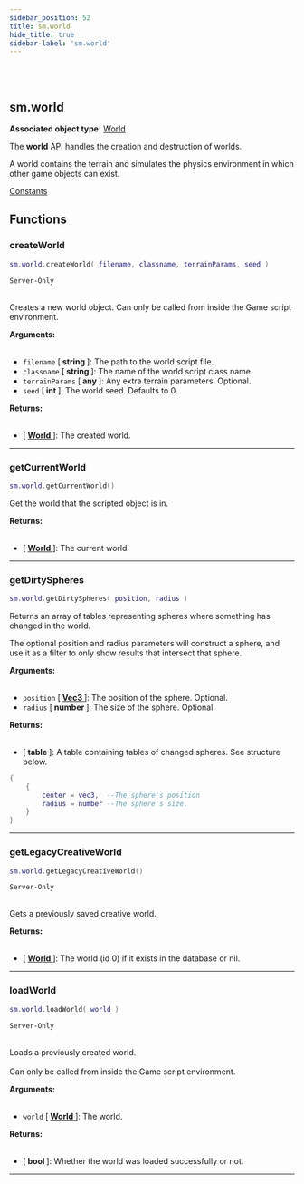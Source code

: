 ```yaml
---
sidebar_position: 52
title: sm.world
hide_title: true
sidebar-label: 'sm.world'
---
```


<br></br>

## sm.world

**Associated object type:** [World](/docs/Game-Script-Environment/Userdata/World)

The <strong>world</strong> API handles the creation and destruction of worlds.

A world contains the terrain and simulates the physics environment in which other game objects can exist.

[Constants](/docs/Game-Script-Environment/Constants#smworldids)

## Functions

### createWorld

```lua
sm.world.createWorld( filename, classname, terrainParams, seed )
```
<code>Server-Only</code> <br></br>

Creates a new world object. Can only be called from inside the Game script environment.

<strong>Arguments:</strong> <br></br>

- <code>filename</code> [<strong> string </strong>]: The path to the world script file.
- <code>classname</code> [<strong> string </strong>]: The name of the world script class name.
- <code>terrainParams</code> [<strong> any </strong>]: Any extra terrain parameters. Optional.
- <code>seed</code> [<strong> int </strong>]: The world seed. Defaults to 0.

<strong>Returns:</strong> <br></br>

- [<strong> <a href="/docs/Game-Script-Environment/Userdata/World"> World </a> </strong>]: The created world.

---

### getCurrentWorld

```lua
sm.world.getCurrentWorld()
```

Get the world that the scripted object is in.

<strong>Returns:</strong> <br></br>

- [<strong> <a href="/docs/Game-Script-Environment/Userdata/World"> World </a> </strong>]: The current world.

---

### getDirtySpheres

```lua
sm.world.getDirtySpheres( position, radius )
```

Returns an array of tables representing spheres where something has changed in the world.

The optional position and radius parameters will construct a sphere, and use it as a filter to only show results that intersect that sphere.

<strong>Arguments:</strong> <br></br>

- <code>position</code> [<strong> <a href="/docs/Game-Script-Environment/Userdata/Vec3"> Vec3 </a> </strong>]: The position of the sphere. Optional.
- <code>radius</code> [<strong> number </strong>]: The size of the sphere. Optional.

<strong>Returns:</strong> <br></br>

- [<strong> table </strong>]: A table containing tables of changed spheres. See structure below.

```lua title="Table Structure"
{
	{
		center = vec3,	--The sphere's position
		radius = number	--The sphere's size.
	}
}
```

---

### getLegacyCreativeWorld

```lua
sm.world.getLegacyCreativeWorld()
```
<code>Server-Only</code> <br></br>

Gets a previously saved creative world.

<strong>Returns:</strong> <br></br>

- [<strong> <a href="/docs/Game-Script-Environment/Userdata/World"> World </a> </strong>]: The world (id 0) if it exists in the database or nil.

---

### loadWorld

```lua
sm.world.loadWorld( world )
```
<code>Server-Only</code> <br></br>

Loads a previously created world. <br></br>
Can only be called from inside the Game script environment.

<strong>Arguments:</strong> <br></br>

- <code>world</code> [<strong> <a href="/docs/Game-Script-Environment/Userdata/World"> World </a> </strong>]: The world.

<strong>Returns:</strong> <br></br>

- [<strong> bool </strong>]: Whether the world was loaded successfully or not.

---








